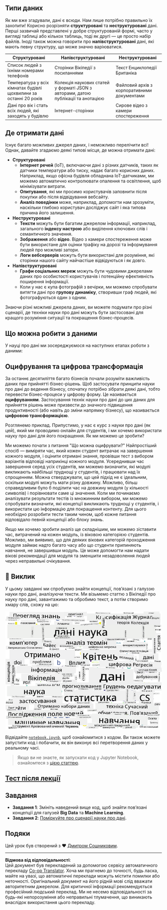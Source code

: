 <!--
CO_OP_TRANSLATOR_METADATA:
{
  "original_hash": "2583a9894af7123b2fcae3376b14c035",
  "translation_date": "2025-08-30T19:30:25+00:00",
  "source_file": "1-Introduction/01-defining-data-science/README.md",
  "language_code": "uk"
}
-->
## Типи даних

Як ми вже згадували, дані є всюди. Нам лише потрібно правильно їх захопити! Корисно розрізняти **структуровані** та **неструктуровані** дані. Перші зазвичай представлені у добре структурованій формі, часто у вигляді таблиці або кількох таблиць, тоді як другі — це просто набір файлів. Іноді також можна говорити про **напівструктуровані** дані, які мають певну структуру, що може значно варіюватися.

| Структуровані                                                              | Напівструктуровані                                                                            | Неструктуровані                          |
| -------------------------------------------------------------------------- | -------------------------------------------------------------------------------------------- | ---------------------------------------- |
| Список людей з їхніми номерами телефонів                                   | Сторінки Вікіпедії з посиланнями                                                             | Текст Енциклопедії Британіка             |
| Температура у всіх кімнатах будівлі щохвилини за останні 20 років          | Колекція наукових статей у форматі JSON з авторами, датою публікації та анотацією            | Файловий архів з корпоративними документами |
| Дані про вік і стать всіх людей, які заходять у будівлю                    | Інтернет-сторінки                                                                            | Сирове відео з камери спостереження      |

## Де отримати дані

Існує багато можливих джерел даних, і неможливо перелічити всі! Однак, давайте згадаємо деякі типові місця, де можна отримати дані:

* **Структуровані**
  - **Інтернет речей** (IoT), включаючи дані з різних датчиків, таких як датчики температури або тиску, надає багато корисних даних. Наприклад, якщо офісна будівля обладнана IoT-датчиками, ми можемо автоматично контролювати опалення та освітлення, щоб мінімізувати витрати.
  - **Опитування**, які ми просимо користувачів заповнити після покупки або після відвідування вебсайту.
  - **Аналіз поведінки** може, наприклад, допомогти нам зрозуміти, наскільки глибоко користувач досліджує сайт і яка типова причина його залишення.
* **Неструктуровані**
  - **Тексти** можуть бути багатим джерелом інформації, наприклад, загального **індексу настрою** або виділення ключових слів і семантичного значення.
  - **Зображення** або **відео**. Відео з камери спостереження може бути використане для оцінки трафіку на дорозі та інформування людей про можливі затори.
  - **Логи вебсерверів** можуть бути використані для розуміння, які сторінки нашого сайту найчастіше відвідуються і як довго.
* **Напівструктуровані**
  - **Графи соціальних мереж** можуть бути чудовими джерелами даних про особистості користувачів і потенційну ефективність поширення інформації.
  - Коли у нас є купа фотографій з вечірки, ми можемо спробувати витягти дані про **групову динаміку**, створивши граф людей, які фотографуються один з одним.

Знаючи різні можливі джерела даних, ви можете подумати про різні сценарії, де техніки науки про дані можуть бути застосовані для кращого розуміння ситуації та покращення бізнес-процесів.

## Що можна робити з даними

У науці про дані ми зосереджуємося на наступних етапах роботи з даними:

## Оцифрування та цифрова трансформація

За останнє десятиліття багато бізнесів почали розуміти важливість даних при прийнятті бізнес-рішень. Щоб застосувати принципи науки про дані до ведення бізнесу, спочатку потрібно зібрати деякі дані, тобто перевести бізнес-процеси у цифрову форму. Це називається **оцифруванням**. Застосування технік науки про дані до цих даних для прийняття рішень може призвести до значного підвищення продуктивності (або навіть до зміни напрямку бізнесу), що називається **цифровою трансформацією**.

Розглянемо приклад. Припустимо, у нас є курс з науки про дані (як цей), який ми проводимо онлайн для студентів, і ми хочемо використати науку про дані для його покращення. Як ми можемо це зробити?

Ми можемо почати з питання "Що можна оцифрувати?" Найпростіший спосіб — виміряти час, який кожен студент витрачає на завершення кожного модуля, і оцінити отримані знання, провівши тест з вибором варіантів відповіді наприкінці кожного модуля. Усереднивши час завершення серед усіх студентів, ми можемо визначити, які модулі викликають найбільші труднощі у студентів, і працювати над їх спрощенням.
Можна стверджувати, що цей підхід не є ідеальним, оскільки модулі можуть мати різну довжину. Можливо, більш справедливим було б поділити час на довжину модуля (у кількості символів) і порівнювати саме ці значення.
Коли ми починаємо аналізувати результати тестів із множинним вибором, ми можемо спробувати визначити, які концепції викликають труднощі у студентів, і використати цю інформацію для покращення контенту. Для цього необхідно розробити тести таким чином, щоб кожне питання відповідало певній концепції або блоку знань.

Якщо ми хочемо зробити аналіз ще складнішим, ми можемо зіставити час, витрачений на кожен модуль, із віковою категорією студентів. Можливо, ми виявимо, що для деяких вікових категорій проходження модуля займає надто багато часу або що студенти припиняють навчання, не завершивши модуль. Це може допомогти нам надати вікові рекомендації для модуля та зменшити незадоволення людей через неправильні очікування.

## 🚀 Виклик

У цьому завданні ми спробуємо знайти концепції, пов’язані з галуззю науки про дані, аналізуючи тексти. Ми візьмемо статтю з Вікіпедії про науку про дані, завантажимо та обробимо текст, а потім створимо хмару слів, схожу на цю:

![Хмара слів для науки про дані](../../../../translated_images/ds_wordcloud.664a7c07dca57de017c22bf0498cb40f898d48aa85b3c36a80620fea12fadd42.uk.png)

Відвідайте [`notebook.ipynb`](../../../../../../../../../1-Introduction/01-defining-data-science/notebook.ipynb ':ignore'), щоб ознайомитися з кодом. Ви також можете запустити код і побачити, як він виконує всі перетворення даних у реальному часі.

> Якщо ви не знаєте, як запускати код у Jupyter Notebook, ознайомтеся з [цією статтею](https://soshnikov.com/education/how-to-execute-notebooks-from-github/).

## [Тест після лекції](https://purple-hill-04aebfb03.1.azurestaticapps.net/quiz/1)

## Завдання

* **Завдання 1**: Змініть наведений вище код, щоб знайти пов’язані концепції для галузей **Big Data** та **Machine Learning**.
* **Завдання 2**: [Поміркуйте про сценарії науки про дані](assignment.md).

## Подяки

Цей урок був створений з ♥️ [Дмитром Сошниковим](http://soshnikov.com).

---

**Відмова від відповідальності**:  
Цей документ був перекладений за допомогою сервісу автоматичного перекладу [Co-op Translator](https://github.com/Azure/co-op-translator). Хоча ми прагнемо до точності, будь ласка, майте на увазі, що автоматичні переклади можуть містити помилки або неточності. Оригінальний документ на його рідній мові слід вважати авторитетним джерелом. Для критичної інформації рекомендується професійний людський переклад. Ми не несемо відповідальності за будь-які непорозуміння або неправильні тлумачення, що виникають внаслідок використання цього перекладу.
